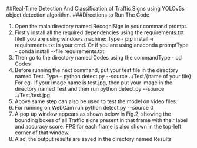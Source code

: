##Real-Time Detection And Classification of Traffic Signs using YOLOv5s object detection algorithm.
###Directions to Run The Code

1) Open the main directory named RecogniSign in your command prompt.
2) Firstly install all the required dependencies using the requirements.txt fileIf you are using windows machine:
Type - pip install -r requirements.txt in your cmd.
Or if you are using anaconda promptType - conda install --file requirements.txt
3) Then go to the directory named Codes using the commandType - cd Codes
4) Before running the next command, put your test file in the directory named Test.
Type - python detect.py --source ../Test/{name of your file}
For eg- If your image name is test.jpg, then put your image in the directory named Test and
then run python detect.py --source ../Test/test.jpg
5) Above same step can also be used to test the model on video files.
6) For running on WebCam run python detect.py --source 0
7) A pop up window appears as shown below in Fig.2, showing the bounding boxes of all Traffic
signs present in that frame with their label and accuracy score. FPS for each frame is also
shown in the top-left corner of that window.
8) Also, the output results are saved in the directory named Results
